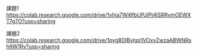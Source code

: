 課題1　https://colab.research.google.com/drive/1vhja7Wi6fbUPJiPt4lSRRymOEWXT7g7O?usp=sharing

課題2　https://colab.research.google.com/drive/1pyg8DIBylgq1VOxyZwzaABWNRsh9W1Rv?usp=sharing
